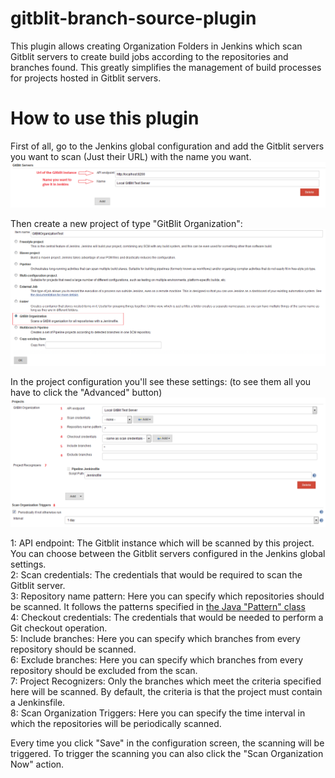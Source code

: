 # gitblit-branch-source-plugin

This plugin allows creating Organization Folders in Jenkins which scan Gitblit servers to create build 
jobs according to the repositories and branches found. This greatly simplifies the management of 
build processes for projects hosted in Gitblit servers.

# How to use this plugin

First of all, go to the Jenkins global configuration and add the Gitblit servers you want to scan 
(Just their URL) with the name you want.  
![Using the plugin](readmeImages/global-conf.png "Using the plugin")

Then create a new project of type "GitBlit Organization":  
![Using the plugin](readmeImages/new-project.png "Using the plugin")

In the project configuration you'll see these settings: (to see them all you have to click the "Advanced" button)  
![Using the plugin](readmeImages/project-config.png "Using the plugin")

1: API endpoint: The Gitblit instance which will be scanned by this project. You can choose between 
the Gitblit servers configured in the Jenkins global settings.  
2: Scan credentials: The credentials that would be required to scan the Gitblit server.  
3: Repository name pattern: Here you can specify which repositories should be scanned. It follows the 
patterns specified in [the Java "Pattern" class](https://docs.oracle.com/javase/8/docs/api/java/util/regex/Pattern.html#sum)  
4: Checkout credentials: The credentials that would be needed to perform a Git checkout operation.  
5: Include branches: Here you can specify which branches from every repository should be scanned.  
6: Exclude branches: Here you can specify which branches from every repository should be excluded from the scan.  
7: Project Recognizers: Only the branches which meet the criteria specified here will be scanned. By default, the criteria is 
that the project must contain a Jenkinsfile.  
8: Scan Organization Triggers: Here you can specify the time interval in which the repositories will be periodically scanned.  

Every time you click "Save" in the configuration screen, the scanning will be triggered. To trigger the scanning you can also
click the "Scan Organization Now" action.

